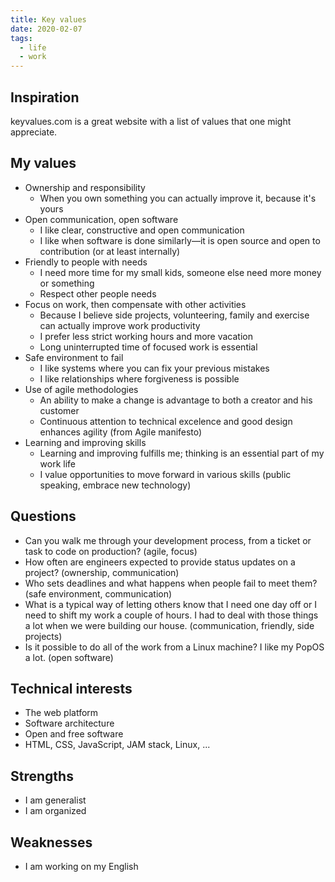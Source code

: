 ```yaml
---
title: Key values
date: 2020-02-07
tags:
  - life
  - work
---
```


## Inspiration

keyvalues.com is a great website with a list of values that one might appreciate.

## My values

- Ownership and responsibility
  - When you own something you can actually improve it, because it's yours
- Open communication, open software
  - I like clear, constructive and open communication
  - I like when software is done similarly&mdash;it is open source and open to contribution (or at least internally)
- Friendly to people with needs
  - I need more time for my small kids, someone else need more money or something
  - Respect other people needs
- Focus on work, then compensate with other activities
  - Because I believe side projects, volunteering, family and exercise can actually improve work productivity
  - I prefer less strict working hours and more vacation
  - Long uninterrupted time of focused work is essential
- Safe environment to fail
  - I like systems where you can fix your previous mistakes
  - I like relationships where forgiveness is possible
- Use of agile methodologies
  - An ability to make a change is advantage to both a creator and his customer
  - Continuous attention to technical excelence and good design enhances agility (from Agile manifesto)
- Learning and improving skills
  - Learning and improving fulfills me; thinking is an essential part of my work life
  - I value opportunities to move forward in various skills (public speaking, embrace new technology)

## Questions

- Can you walk me through your development process, from a ticket or task to code on production? (agile, focus)
- How often are engineers expected to provide status updates on a project? (ownership, communication)
- Who sets deadlines and what happens when people fail to meet them? (safe environment, communication)
- What is a typical way of letting others know that I need one day off or I need to shift my work a couple of hours. I had to deal with those things a lot when we were building our house. (communication, friendly, side projects)
- Is it possible to do all of the work from a Linux machine? I like my PopOS a lot. (open software)

## Technical interests

- The web platform
- Software architecture
- Open and free software
- HTML, CSS, JavaScript, JAM stack, Linux, ...

## Strengths

- I am generalist
- I am organized

## Weaknesses

- I am working on my English
